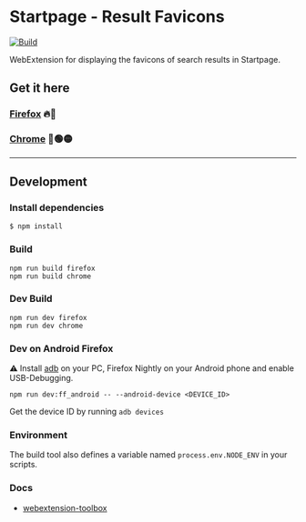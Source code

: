 # Startpage - Result Favicons
[![Build](https://github.com/DrHaid/startpage-result-favicons/actions/workflows/build_webext.yml/badge.svg)](https://github.com/DrHaid/startpage-result-favicons/actions/workflows/build_webext.yml)

WebExtension for displaying the favicons of search results in Startpage.
## Get it here
### [Firefox](https://addons.mozilla.org/en-US/firefox/addon/startpage-result-favicons/) 🔥🦊
### [Chrome](https://chromewebstore.google.com/detail/startpage-result-favicons/nhkmmadlllffbakghicnimbohdcnohcl) 🔴🟢🟡

---
## Development

### Install dependencies

	$ npm install

### Build

    npm run build firefox
    npm run build chrome

### Dev Build

    npm run dev firefox
    npm run dev chrome

### Dev on Android Firefox
⚠️  Install [adb](https://developer.android.com/tools/adb) on your PC, Firefox Nightly on your Android phone and enable USB-Debugging.

    npm run dev:ff_android -- --android-device <DEVICE_ID>

Get the device ID by running `adb devices`

### Environment

The build tool also defines a variable named `process.env.NODE_ENV` in your scripts. 

### Docs

* [webextension-toolbox](https://github.com/HaNdTriX/webextension-toolbox)
